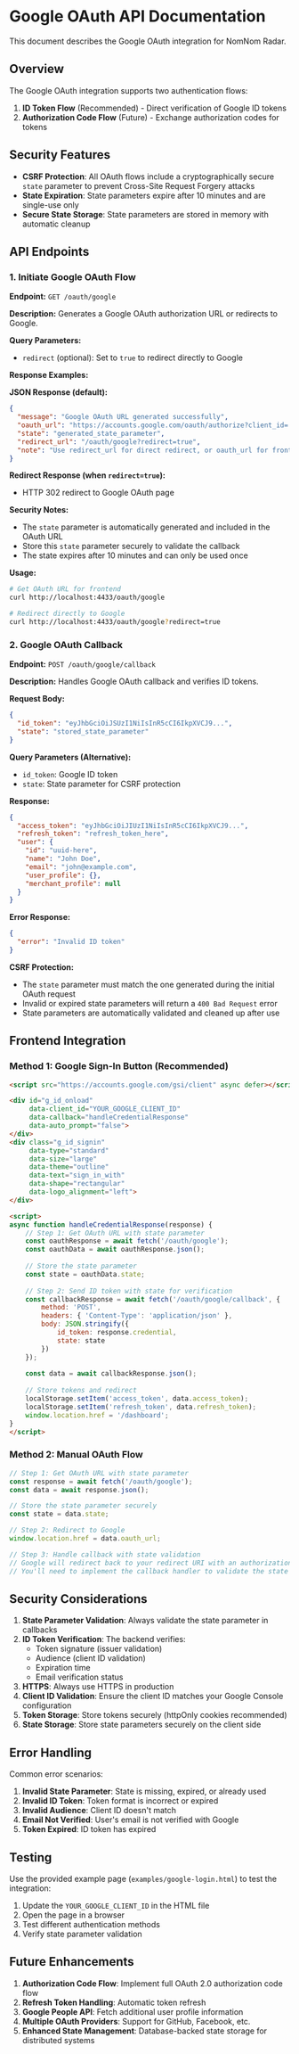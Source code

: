 # Google OAuth API Documentation

This document describes the Google OAuth integration for NomNom Radar.

## Overview

The Google OAuth integration supports two authentication flows:
1. **ID Token Flow** (Recommended) - Direct verification of Google ID tokens
2. **Authorization Code Flow** (Future) - Exchange authorization codes for tokens

## Security Features

- **CSRF Protection**: All OAuth flows include a cryptographically secure `state` parameter to prevent Cross-Site Request Forgery attacks
- **State Expiration**: State parameters expire after 10 minutes and are single-use only
- **Secure State Storage**: State parameters are stored in memory with automatic cleanup

## API Endpoints

### 1. Initiate Google OAuth Flow

**Endpoint:** `GET /oauth/google`

**Description:** Generates a Google OAuth authorization URL or redirects to Google.

**Query Parameters:**
- `redirect` (optional): Set to `true` to redirect directly to Google

**Response Examples:**

**JSON Response (default):**
```json
{
  "message": "Google OAuth URL generated successfully",
  "oauth_url": "https://accounts.google.com/oauth/authorize?client_id=...&redirect_uri=...&scope=...&response_type=code&state=...",
  "state": "generated_state_parameter",
  "redirect_url": "/oauth/google?redirect=true",
  "note": "Use redirect_url for direct redirect, or oauth_url for frontend implementation. Store the state parameter to verify the callback."
}
```

**Redirect Response (when `redirect=true`):**
- HTTP 302 redirect to Google OAuth page

**Security Notes:**
- The `state` parameter is automatically generated and included in the OAuth URL
- Store this `state` parameter securely to validate the callback
- The state expires after 10 minutes and can only be used once

**Usage:**
```bash
# Get OAuth URL for frontend
curl http://localhost:4433/oauth/google

# Redirect directly to Google
curl http://localhost:4433/oauth/google?redirect=true
```

### 2. Google OAuth Callback

**Endpoint:** `POST /oauth/google/callback`

**Description:** Handles Google OAuth callback and verifies ID tokens.

**Request Body:**
```json
{
  "id_token": "eyJhbGciOiJSUzI1NiIsInR5cCI6IkpXVCJ9...",
  "state": "stored_state_parameter"
}
```

**Query Parameters (Alternative):**
- `id_token`: Google ID token
- `state`: State parameter for CSRF protection

**Response:**
```json
{
  "access_token": "eyJhbGciOiJIUzI1NiIsInR5cCI6IkpXVCJ9...",
  "refresh_token": "refresh_token_here",
  "user": {
    "id": "uuid-here",
    "name": "John Doe",
    "email": "john@example.com",
    "user_profile": {},
    "merchant_profile": null
  }
}
```

**Error Response:**
```json
{
  "error": "Invalid ID token"
}
```

**CSRF Protection:**
- The `state` parameter must match the one generated during the initial OAuth request
- Invalid or expired state parameters will return a `400 Bad Request` error
- State parameters are automatically validated and cleaned up after use

## Frontend Integration

### Method 1: Google Sign-In Button (Recommended)

```html
<script src="https://accounts.google.com/gsi/client" async defer></script>

<div id="g_id_onload"
     data-client_id="YOUR_GOOGLE_CLIENT_ID"
     data-callback="handleCredentialResponse"
     data-auto_prompt="false">
</div>
<div class="g_id_signin"
     data-type="standard"
     data-size="large"
     data-theme="outline"
     data-text="sign_in_with"
     data-shape="rectangular"
     data-logo_alignment="left">
</div>

<script>
async function handleCredentialResponse(response) {
    // Step 1: Get OAuth URL with state parameter
    const oauthResponse = await fetch('/oauth/google');
    const oauthData = await oauthResponse.json();
    
    // Store the state parameter
    const state = oauthData.state;
    
    // Step 2: Send ID token with state for verification
    const callbackResponse = await fetch('/oauth/google/callback', {
        method: 'POST',
        headers: { 'Content-Type': 'application/json' },
        body: JSON.stringify({ 
            id_token: response.credential,
            state: state
        })
    });
    
    const data = await callbackResponse.json();
    
    // Store tokens and redirect
    localStorage.setItem('access_token', data.access_token);
    localStorage.setItem('refresh_token', data.refresh_token);
    window.location.href = '/dashboard';
}
</script>
```

### Method 2: Manual OAuth Flow

```javascript
// Step 1: Get OAuth URL with state parameter
const response = await fetch('/oauth/google');
const data = await response.json();

// Store the state parameter securely
const state = data.state;

// Step 2: Redirect to Google
window.location.href = data.oauth_url;

// Step 3: Handle callback with state validation
// Google will redirect back to your redirect URI with an authorization code and state
// You'll need to implement the callback handler to validate the state parameter
```

## Security Considerations

1. **State Parameter Validation**: Always validate the state parameter in callbacks
2. **ID Token Verification**: The backend verifies:
   - Token signature (issuer validation)
   - Audience (client ID validation)
   - Expiration time
   - Email verification status
3. **HTTPS**: Always use HTTPS in production
4. **Client ID Validation**: Ensure the client ID matches your Google Console configuration
5. **Token Storage**: Store tokens securely (httpOnly cookies recommended)
6. **State Storage**: Store state parameters securely on the client side

## Error Handling

Common error scenarios:

1. **Invalid State Parameter**: State is missing, expired, or already used
2. **Invalid ID Token**: Token format is incorrect or expired
3. **Invalid Audience**: Client ID doesn't match
4. **Email Not Verified**: User's email is not verified with Google
5. **Token Expired**: ID token has expired

## Testing

Use the provided example page (`examples/google-login.html`) to test the integration:

1. Update the `YOUR_GOOGLE_CLIENT_ID` in the HTML file
2. Open the page in a browser
3. Test different authentication methods
4. Verify state parameter validation

## Future Enhancements

1. **Authorization Code Flow**: Implement full OAuth 2.0 authorization code flow
2. **Refresh Token Handling**: Automatic token refresh
3. **Google People API**: Fetch additional user profile information
4. **Multiple OAuth Providers**: Support for GitHub, Facebook, etc.
5. **Enhanced State Management**: Database-backed state storage for distributed systems
